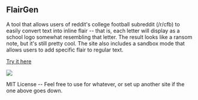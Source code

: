 FlairGen
----------------------------

A tool that allows users of reddit's college football subreddit (/r/cfb) to easily convert text into inline flair -- that is, each letter will display as a school logo somewhat resembling that letter. The result looks like a ransom note, but it's still pretty cool. The site also includes a sandbox mode that allows users to add specific flair to regular text.

[Try it here](http://flairgen.herokuapp.com/)

![](http://i.imgur.com/lc1qwYB.png)

MIT License -- Feel free to use for whatever, or set up another site if the one above goes down.
